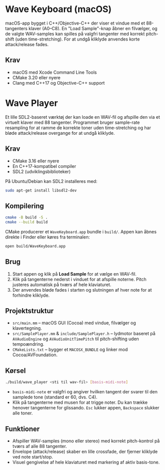 # Wave Keyboard (macOS)

macOS-app bygget i C++/Objective-C++ der viser et vindue med et 88-tangenters klaver (A0–C8). En "Load Sample"-knap åbner en filvælger, og de valgte WAV-samples kan spilles på valgfri tangenter med korrekt pitch-shift (uden time-stretching). For at undgå kliklyde anvendes korte attack/release fades.

## Krav

- macOS med Xcode Command Line Tools
- CMake 3.20 eller nyere
- Clang med C++17 og Objective-C++ support
# Wave Player

Et lille SDL2-baseret værktøj der kan loade en WAV-fil og afspille den via et virtuelt klaver med 88 tangenter. Programmet bruger sample-rate resampling for at ramme de korrekte toner uden time-stretching og har bløde attack/release overgange for at undgå kliklyde.

## Krav

- CMake 3.16 eller nyere
- En C++17-kompatibel compiler
- SDL2 (udviklingsbiblioteker)

På Ubuntu/Debian kan SDL2 installeres med:

```bash
sudo apt-get install libsdl2-dev
```

## Kompilering

```bash
cmake -B build -S .
cmake --build build
```

CMake producerer et `WaveKeyboard.app` bundle i `build/`. Appen kan åbnes direkte i Finder eller køres fra terminalen:

```bash
open build/WaveKeyboard.app
```

## Brug

1. Start appen og klik på **Load Sample** for at vælge en WAV-fil.
2. Klik på tangenterne nederst i vinduet for at afspille noterne. Pitch justeres automatisk på tværs af hele klaviaturet.
3. Der anvendes bløde fades i starten og slutningen af hver note for at forhindre kliklyde.

## Projektstruktur

- `src/main.mm` – macOS GUI (Cocoa) med vindue, filvælger og klavertegning.
- `src/SamplePlayer.mm` & `include/SamplePlayer.h` – lydmotor baseret på `AVAudioEngine` og `AVAudioUnitTimePitch` til pitch-shifting uden tempoændring.
- `CMakeLists.txt` – bygger et `MACOSX_BUNDLE` og linker mod Cocoa/AVFoundation.
## Kørsel

```bash
./build/wave_player <sti til wav-fil> [basis-midi-note]
```

- `basis-midi-note` er valgfri og angiver hvilken tangent der svarer til den samplede tone (standard er 60, dvs. C4).
- Klik på tangenterne med musen for at trigge noter. Du kan trække henover tangenterne for glissando. `Esc` lukker appen, `Backspace` slukker alle toner.

## Funktioner

- Afspiller WAV-samples (mono eller stereo) med korrekt pitch-kontrol på tværs af alle 88 tangenter.
- Envelope (attack/release) skaber en lille crossfade, der fjerner kliklyde ved note start/stop.
- Visuel gengivelse af hele klaviaturet med markering af aktiv basis-tone.
